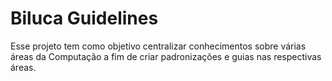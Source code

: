 # Biluca Guidelines

Esse projeto tem como objetivo centralizar conhecimentos sobre várias áreas da Computação a fim de criar padronizações e guias nas respectivas áreas.
